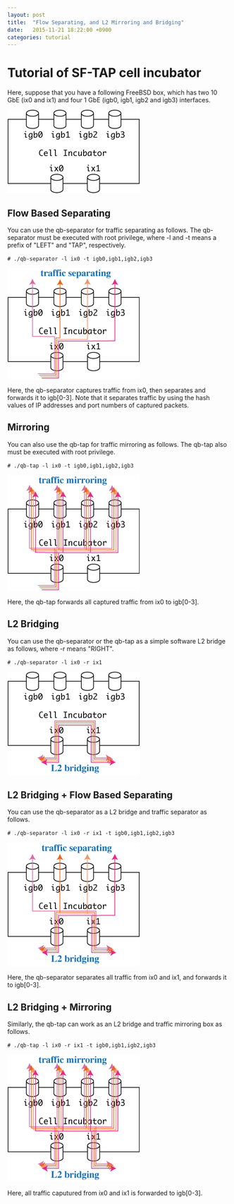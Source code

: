 ```yaml
---
layout: post
title:  "Flow Separating, and L2 Mirroring and Bridging"
date:   2015-11-21 18:22:00 +0900
categories: tutorial
---
```


# Tutorial of SF-TAP cell incubator

Here, suppose that you have a following FreeBSD box, which has two 10 GbE (ix0 and ix1) and four 1 GbE (igb0, igb1, igb2 and igb3) interfaces.

![qb01 qb01](/assets/qb/qb01.png)

## Flow Based Separating

You can use the qb-separator for traffic separating as follows.
The qb-separator must be executed with root privilege,
where -l and -t means a prefix of "LEFT" and "TAP", respectively.

    # ./qb-separator -l ix0 -t igb0,igb1,igb2,igb3

![qb02 qb02](/assets/qb/qb02.png)

Here, the qb-separator captures traffic from ix0, then separates and forwards
it to igb[0-3].
Note that it separates traffic by using the hash values of
IP addresses and port numbers of captured packets.

## Mirroring

You can also use the qb-tap for traffic mirroring as follows.
The qb-tap also must be executed with root privilege.

    # ./qb-tap -l ix0 -t igb0,igb1,igb2,igb3

![qb03 qb03](/assets/qb/qb03.png)

Here, the qb-tap forwards all captured traffic from ix0 to igb[0-3].

## L2 Bridging

You can use the qb-separator or the qb-tap as a simple software L2 bridge
as follows, where -r means "RIGHT".

    # ./qb-separator -l ix0 -r ix1

![qb04 qb04](/assets/qb/qb04.png)

## L2 Bridging + Flow Based Separating

You can use the qb-separator as a L2 bridge and traffic separator as follows.

    # ./qb-separator -l ix0 -r ix1 -t igb0,igb1,igb2,igb3

![qb05 qb05](/assets/qb/qb05.png)

Here, the qb-separator separates all traffic from ix0 and ix1,
and forwards it to igb[0-3].

## L2 Bridging + Mirroring

Similarly, the qb-tap can work as an L2 bridge and traffic mirroring box as follows.

    # ./qb-tap -l ix0 -r ix1 -t igb0,igb1,igb2,igb3

![qb06 qb06](/assets/qb/qb06.png)

Here, all traffic caputured from ix0 and ix1 is forwarded to igb[0-3].
